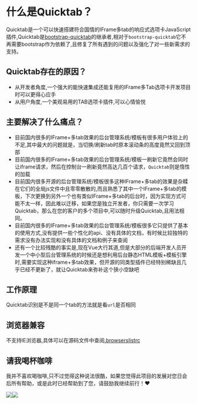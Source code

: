 


# 什么是Quicktab？


Quicktab是一个可以快速搭建符合国情的IFrame多tab的响应式选项卡JavaScript插件,Quicktab是[bootstrap-quicktab](https://gitee.com/ajiho/bootstrap-quicktab)的继承者,相对于`bootstrap-quicktab`它不再需要bootstrap作为依赖了,且修复了所有遇到的问题以及强化了对一些新需求的支持。


## Quicktab存在的原因？

- 从开发者角度,一个强大的能快速集成还能复用的IFrame多Tab选项卡开发项目时可以更得心应手
- 从用户角度,一个美观易用的TAB选项卡插件,可以心情愉悦



## 主要解决了什么痛点？

- 目前国内很多的IFrame+多tab效果的后台管理系统/模板有很多用户体验上的不足,其中最大的问题就是，当切换/刷新tab时原本滚动条的高度竟然又回到顶部
- 目前国内很多的IFrame+多tab效果的后台管理系统/模板一刷新它竟然会同时让iframe请求，然后在控制台一刷新竟然高达几百个请求，`Quicktab`则是惰性的加载
- 目前国内很多开源的后台管理系统/模板很多这种IFrame+多tab的效果是杂糅在它们的全局js文件中且零零散散的,而且熟悉了其中一个IFrame+多tab的模板，下次更换到另外一个也有类似IFrame+多tab的后台时，因为实现方式可能不太一样，因此难以迁移，如果您是独立开发者，你只需要一次学习Quicktab，那么在您的客户的多个项目中,可以随时升级Quicktab,且用法相同。
- 目前国内很多的IFrame+多tab效果的后台管理系统/模板很多它只提供了基本的使用方式,没有提供一些个性化的api、没有具体的文档，有时候比较独特的需求没有办法实现和没有具体的文档和例子来查阅
- 还有一个比较残酷的事实是,现在Vue大行其道,但是大部分的后端开发人员开发一个中小型后台管理系统的时候还是想利用后台静态HTML模板+模板引擎时,需要实现这种iframe+多tab效果，但开源的同类型插件已经特别稀缺且几乎已经不更新了，就让Quicktab来弥补这个狭小空缺吧


## 工作原理

Quicktab识别是不是同一个tab的方法就是看`url`是否相同


## 浏览器兼容

不支持IE浏览器,具体可以在源码文件中查阅[.browserslistrc](https://github.com/ajiho/quicktab/blob/master/.browserslistrc)

## 请我喝杯咖啡

我并不喜欢喝咖啡,只不过觉得这种说法很酷，如果您觉得此项目的发展对您日会后所有帮助，或是此时已经帮助到了您，请鼓励我继续前行！❤️


<div style="display: flex;flex-wrap: wrap">
    <img src="https://ajiho.github.io/assets/img/ali_pay.png">
    <img src="https://ajiho.github.io/assets/img/wechat_pay.png">
</div>
